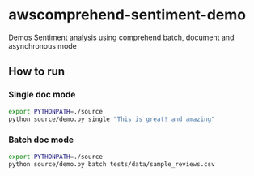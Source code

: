 # awscomprehend-sentiment-demo
Demos Sentiment analysis using comprehend batch, document and asynchronous mode


## How to run

### Single doc mode
```bash
export PYTHONPATH=./source
python source/demo.py single "This is great! and amazing"
```


### Batch doc mode
```bash
export PYTHONPATH=./source
python source/demo.py batch tests/data/sample_reviews.csv
```
